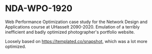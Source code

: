 # NDA-WPO-1920
Web Performance Optimization case study for the Network Design and Applications course at UHasselt 2090-2020.
Emulation of a terribly inefficient and badly optimized photographer's portfolio website. 

Loosely based on https://templated.co/snapshot, which was a lot more optimized. 
